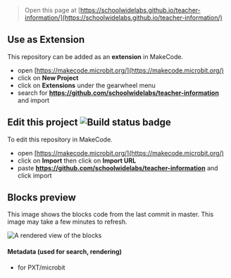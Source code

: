 
> Open this page at [https://schoolwidelabs.github.io/teacher-information/](https://schoolwidelabs.github.io/teacher-information/)

## Use as Extension

This repository can be added as an **extension** in MakeCode.

* open [https://makecode.microbit.org/](https://makecode.microbit.org/)
* click on **New Project**
* click on **Extensions** under the gearwheel menu
* search for **https://github.com/schoolwidelabs/teacher-information** and import

## Edit this project ![Build status badge](https://github.com/schoolwidelabs/teacher-information/workflows/MakeCode/badge.svg)

To edit this repository in MakeCode.

* open [https://makecode.microbit.org/](https://makecode.microbit.org/)
* click on **Import** then click on **Import URL**
* paste **https://github.com/schoolwidelabs/teacher-information** and click import

## Blocks preview

This image shows the blocks code from the last commit in master.
This image may take a few minutes to refresh.

![A rendered view of the blocks](https://github.com/schoolwidelabs/teacher-information/raw/master/.github/makecode/blocks.png)

#### Metadata (used for search, rendering)

* for PXT/microbit
<script src="https://makecode.com/gh-pages-embed.js"></script><script>makeCodeRender("{{ site.makecode.home_url }}", "{{ site.github.owner_name }}/{{ site.github.repository_name }}");</script>
